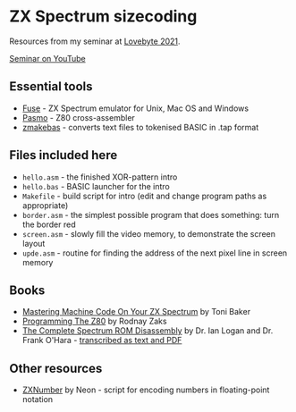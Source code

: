 ZX Spectrum sizecoding
======================

Resources from my seminar at [Lovebyte 2021](http://www.lovebyte.party/).

[Seminar on YouTube](https://www.youtube.com/watch?v=q0cnGaa-Rig)

Essential tools
---------------
* [Fuse](http://fuse-emulator.sourceforge.net/) - ZX Spectrum emulator for Unix, Mac OS and Windows
* [Pasmo](http://pasmo.speccy.org/) - Z80 cross-assembler
* [zmakebas](http://www.svgalib.org/rus/zmakebas.html) - converts text files to tokenised BASIC in .tap format

Files included here
-------------------
* `hello.asm` - the finished XOR-pattern intro
* `hello.bas` - BASIC launcher for the intro
* `Makefile` - build script for intro (edit and change program paths as appropriate)
* `border.asm` - the simplest possible program that does something: turn the border red
* `screen.asm` - slowly fill the video memory, to demonstrate the screen layout
* `upde.asm` - routine for finding the address of the next pixel line in screen memory

Books
-----
* [Mastering Machine Code On Your ZX Spectrum](https://www.spectrumcomputing.co.uk/index.php?cat=96&id=2000237) by Toni Baker
* [Programming The Z80](https://spectrumcomputing.co.uk/entry/2000292/Book/Programming_the_Z80) by Rodnay Zaks
* [The Complete Spectrum ROM Disassembly](https://spectrumcomputing.co.uk/entry/2000076/Book/The_Complete_Spectrum_ROM_Disassembly) by Dr. Ian Logan and Dr. Frank O'Hara - [transcribed as text and PDF](http://freestuff.grok.co.uk/rom-dis/)

Other resources
---------------
* [ZXNumber](https://github.com/neonz80/zxtools/tree/main/zxnumber) by Neon - script for encoding numbers in floating-point notation
